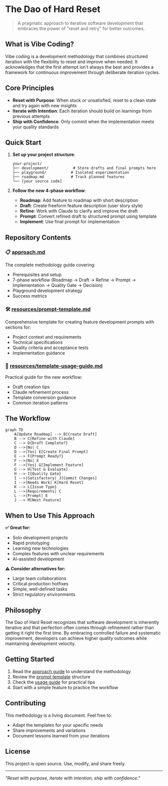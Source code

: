 # The Dao of Hard Reset

> A pragmatic approach to iterative software development that embraces the power of "reset and retry" for better outcomes.

## What is Vibe Coding?

Vibe coding is a development methodology that combines structured iteration with the flexibility to reset and improve when needed. It acknowledges that the first attempt isn't always the best and provides a framework for continuous improvement through deliberate iteration cycles.

## Core Principles

- **Reset with Purpose**: When stuck or unsatisfied, reset to a clean state and try again with new insights
- **Iterate with Intention**: Each iteration should build on learnings from previous attempts
- **Ship with Confidence**: Only commit when the implementation meets your quality standards

## Quick Start

1. **Set up your project structure**:
   ```
   your-project/
   ├── development/           # Store drafts and final prompts here
   ├── playground/           # Isolated experimentation
   ├── roadmap.md            # Track planned features
   └── [your source code]
   ```

2. **Follow the new 4-phase workflow**:
   - **Roadmap**: Add feature to roadmap with short description
   - **Draft**: Create freeform feature description (user story style)
   - **Refine**: Work with Claude to clarify and improve the draft
   - **Prompt**: Convert refined draft to structured prompt using template
   - **Implement**: Use final prompt for implementation

## Repository Contents

### 📋 [approach.md](approach.md)
The complete methodology guide covering:
- Prerequisites and setup
- 7-phase workflow (Roadmap → Draft → Refine → Prompt → Implementation → Quality Gate → Decision)
- Playground development strategy
- Success metrics

### 🛠️ [resources/prompt-template.md](resources/prompt-template.md)
Comprehensive template for creating feature development prompts with sections for:
- Project context and requirements
- Technical specifications
- Quality criteria and acceptance tests
- Implementation guidance

### 📖 [resources/template-usage-guide.md](resources/template-usage-guide.md)
Practical guide for the new workflow:
- Draft creation tips
- Claude refinement process
- Template conversion guidance
- Common iteration patterns

## The Workflow

```mermaid
graph TD
    A[Update Roadmap] --> B[Create Draft]
    B --> C[Refine with Claude]
    C --> D{Draft Complete?}
    D -->|No| C
    D -->|Yes| E[Create Final Prompt]
    E --> F{Prompt Ready?}
    F -->|No| E
    F -->|Yes| G[Implement Feature]
    G --> H[Test & Evaluate]
    H --> I{Quality Gate}
    I -->|Satisfactory| J[Commit Changes]
    I -->|Needs Work| K[Hard Reset]
    K --> L{Issue Type}
    L -->|Requirements| C
    L -->|Prompt| E
    J --> M[Next Feature]
```

## When to Use This Approach

**✅ Great for:**
- Solo development projects
- Rapid prototyping
- Learning new technologies
- Complex features with unclear requirements
- AI-assisted development

**⚠️ Consider alternatives for:**
- Large team collaborations
- Critical production hotfixes
- Simple, well-defined tasks
- Strict regulatory environments

## Philosophy

The Dao of Hard Reset recognizes that software development is inherently iterative and that perfection often comes through refinement rather than getting it right the first time. By embracing controlled failure and systematic improvement, developers can achieve higher quality outcomes while maintaining development velocity.

## Getting Started

1. Read the [approach guide](approach.md) to understand the methodology
2. Review the [prompt template](resources/prompt-template.md) structure
3. Check the [usage guide](resources/template-usage-guide.md) for practical tips
4. Start with a simple feature to practice the workflow

## Contributing

This methodology is a living document. Feel free to:
- Adapt the templates for your specific needs
- Share improvements and variations
- Document lessons learned from your iterations

## License

This project is open source. Use, modify, and share freely.

---

*"Reset with purpose, iterate with intention, ship with confidence."*